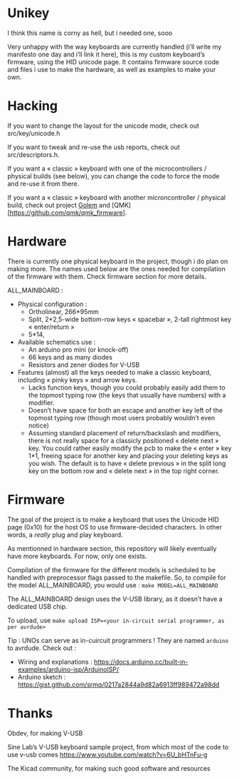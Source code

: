 # Unikey

I think this name is corny as hell, but i needed one, sooo

Very unhappy with the way keyboards are currently handled (i’ll write my manifesto one day and i’ll link it here), this is my custom keyboard’s firmware, using the HID unicode page. It contains firmware source code and files i use to make the hardware, as well as examples to make your own.

# Hacking

If you want to change the layout for the unicode mode, check out src/key/unicode.h

If you want to tweak and re-use the usb reports, check out src/descriptors.h.

If you want a « classic » keyboard with one of the microcontrollers / physical builds (see below), you can change the code to force the mode and re-use it from there.

If you want a « classic » keyboard with another microncontroller / physical build, check out project [Golem](https://golem.hu/) and [QMK][https://github.com/qmk/qmk_firmware].

# Hardware

There is currently one physical keyboard in the project, though i do plan on making more.
The names used below are the ones needed for compilation of the firmware with them. Check firmware section for more details.

ALL_MAINBOARD :
- Physical configuration :
  - Ortholinear, 266\*95mm
  - Split, 2\*2,5-wide bottom-row keys « spacebar », 2-tall rightmost key « enter/return »
  - 5\*14,
- Available schematics use :
  - An arduino pro mini (or knock-off)
  - 66 keys and as many diodes
  - Resistors and zener diodes for V-USB
- Features (almost) all the keys needed to make a classic keyboard, including « pinky keys » and arrow keys.
  - Lacks function keys, though you could probably easily add them to the topmost typing row (the keys that usually have numbers) with a modifier.
  - Doesn’t have space for both an escape and another key left of the topmost typing row (though most users probably wouldn’t even notice)
  - Assuming standard placement of return/backslash and modifiers, there is not really space for a classicly positioned « delete next » key. You could rather easily modify the pcb to make the « enter » key 1\*1, freeing space for another key and placing your deleting keys as you wish. The default is to have « delete previous » in the split long key on the bottom row and « delete next » in the top right corner.

# Firmware

The goal of the project is to make a keyboard that uses the Unicode HID page (0x10) for the host OS to use firmware-decided characters. In other words, a *really* plug and play keyboard.

As mentionned in hardware section, this repository will likely eventually have more keyboards. For now, only one exists.

Compilation of the firmware for the different models is scheduled to be handled with preprocessor flags passed to the makefile. So, to compile for the model ALL_MAINBOARD, you would use : ```make MODEL=ALL_MAINBOARD```

The ALL_MAINBOARD design uses the V-USB library, as it doesn’t have a dedicated USB chip.

To upload, use ```make upload ISP=<your in-circuit serial programmer, as per avrdude>```

Tip : UNOs can serve as in-cuircuit programmers ! They are named `arduino` to avrdude. Check out :
- Wiring and explanations : https://docs.arduino.cc/built-in-examples/arduino-isp/ArduinoISP/
- Arduino sketch : https://gist.github.com/srmq/0217a2844a9d82a6913ff989472a98dd

# Thanks

Obdev, for making V-USB

Sine Lab’s V-USB keyboard sample project, from which most of the code to use v-usb comes https://www.youtube.com/watch?v=6U_bHTnFu-g

The Kicad community, for making such good software and resources
